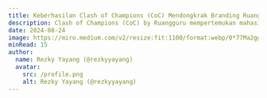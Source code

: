 ```yaml
---
title: Keberhasilan Clash of Champions (CoC) Mendongkrak Branding RuangGuru
description: Clash of Champions (CoC) by Ruangguru mempertemukan mahasiswa-mahasiswi terbaik bangsa dengan tayangan yang dapat disaksikan gratis di aplikasi dan channel Youtube Ruangguru. Melalui visualisasi data yang dihimpun dari berbagai sumber, tulisan ini berusaha memotret keberhasilan program CoC dalam meningkatkan engagement Ruangguru.
date: 2024-08-24
image: https://miro.medium.com/v2/resize:fit:1100/format:webp/0*77Ma2ggoI5XJmgJw.jpeg
minRead: 15
author:
  name: Rezky Yayang (@rezkyyayang)
  avatar:
    src: /profile.png
    alt: Rezky Yayang (@rezkyyayang)
---
```


